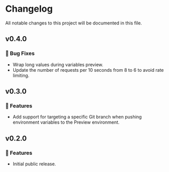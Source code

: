 # Changelog

All notable changes to this project will be documented in this file.

## v0.4.0

### 🐞 Bug Fixes

- Wrap long values during variables preview.
- Update the number of requests per 10 seconds from 8 to 6 to avoid rate limiting.

## v0.3.0

### 🚀 Features

- Add support for targeting a specific Git branch when pushing environment variables to the Preview environment.

## v0.2.0

### 🚀 Features

- Initial public release.
